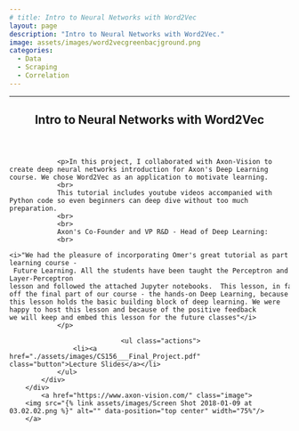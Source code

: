 ```yaml
---
# title: Intro to Neural Networks with Word2Vec
layout: page
description: "Intro to Neural Networks with Word2Vec."
image: assets/images/word2vecgreenbacjground.png
categories:
  - Data
  - Scraping
  - Correlation
---
```


---

<!-- Main -->
<div id="main">

<!-- one -->
<section id="one" class="spotlights">
	<section>
		<div class="content">
			<div class="inner">
					<header class="major">
			<h2>Intro to Neural Networks with Word2Vec</h2>
		</header>

    			<p>In this project, I collaborated with Axon-Vision to create deep neural networks introduction for Axon's Deep Learning course. We chose Word2Vec as an application to motivate learning.
    			<br>
    			This tutorial includes youtube videos accompanied with Python code so even beginners can deep dive without too much preparation.
    			<br>
    			<br>
    			Axon's Co-Founder and VP R&D - Head of Deep Learning:​
    			<br>
    			<i>"We had the pleasure of incorporating Omer's great tutorial as part of Axon's deep-learning course - Future Learning. All the students have been taught the Perceptron and Multi-Layer-Perceptron lesson and followed the attached Jupyter notebooks.  This lesson, in fact, had kick-off the final part of our course - the hands-on Deep Learning, because this lesson holds the basic building block of deep learning. We were happy to host this lesson and because of the positive feedback we will keep and embed this lesson for the future classes"</i>
    			</p>

    							<ul class="actions">
    				<li><a href="./assets/images/CS156___Final_Project.pdf" class="button">Lecture Slides</a></li>
    			</ul>
    		</div>
    	</div>
    		<a href="https://www.axon-vision.com/" class="image">
    	<img src="{% link assets/images/Screen Shot 2018-01-09 at 03.02.02.png %}" alt="" data-position="top center" width="75%"/>
    	</a>

</section>
